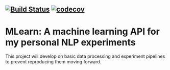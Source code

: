 [![Build Status](https://travis-ci.com/ZeerakW/MachineLearningAPI.svg?token=5q8ipi37nhoPMz7eekph&branch=staging)](https://travis-ci.com/ZeerakW/MachineLearningAPI)
[![codecov](https://codecov.io/gh/ZeerakW/mlearn/branch/master/graph/badge.svg?token=9ta0auqnmK)](https://codecov.io/gh/ZeerakW/mlearn)
------------

# MLearn: A machine learning API for my personal NLP experiments

This project will develop on basic data processing and experiment pipelines to prevent reproducing them moving forward.
